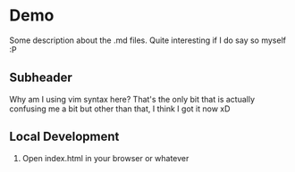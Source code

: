 # Demo

Some description about the .md files. Quite interesting if I do say so myself :P

## Subheader

Why am I using vim syntax here? That's the only bit that is actually confusing me a bit but other than that, I think I got it now xD

## Local Development

1. Open index.html in your browser or whatever